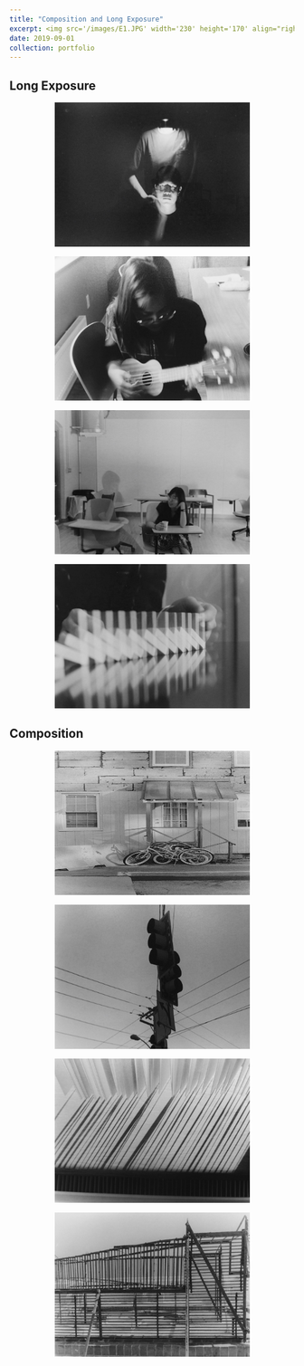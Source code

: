 ```yaml
---
title: "Composition and Long Exposure"
excerpt: <img src='/images/E1.JPG' width='230' height='170' align="right" hspace="20"> This is the very first project in Photography 1 at Bowdoin College that I took in my junior undergrad. The assignment was to explore the basic techniques in photography, namely, composition and long exposure.
date: 2019-09-01
collection: portfolio
---
```


Long Exposure 
--- 

<p align="center">
  <img src="/images/E1.JPG" width="345" height="255" >
</p>

<p align="center">
  <img src="/images/E2.JPG" width="345" height="255">
</p>

<p align="center">
  <img src="/images/E3.JPG" width="345" height="255">
</p>

<p align="center">
  <img src="/images/E4.JPG" width="345" height="255">
</p>

Composition
--- 

<p align="center">
  <img src="/images/E5.jpg" width="345" height="255">
</p>

<p align="center">
  <img src="/images/E6.JPG" width="345" height="255">
</p>

<p align="center">
  <img src="/images/E8.JPG" width="345" height="255">
</p>

<p align="center">
  <img src="/images/E9.JPG" width="345" height="255">
</p>

